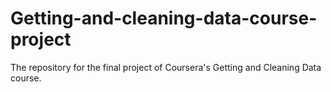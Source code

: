 # Getting-and-cleaning-data-course-project
The repository for the final project of Coursera's Getting and Cleaning Data course.
